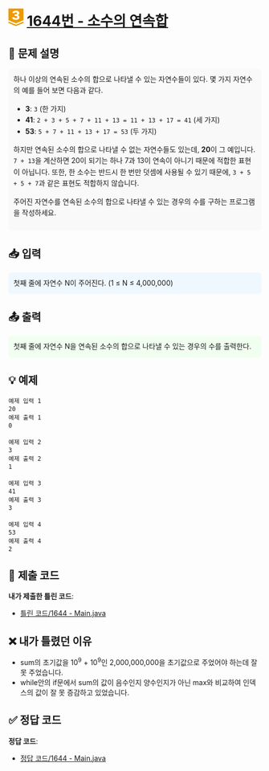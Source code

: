 <!-- ChatGPT를 사용하여 꾸몄습니다 -->
# <img src="https://github.com/GUBBIB/BaekJoonCode/blob/main/Tier_Img/Gold-3.svg" alt="티어그림" width="30px" height="35px"> [1644번 - 소수의 연속합](https://www.acmicpc.net/problem/1644)

<h2>📝 문제 설명</h2>
<div style="background-color: #f9f9f9; padding: 10px; border-radius: 5px; line-height: 1.6;">
하나 이상의 연속된 소수의 합으로 나타낼 수 있는 자연수들이 있다. 몇 가지 자연수의 예를 들어 보면 다음과 같다.
    
- **3**: `3` (한 가지)
- **41**: `2 + 3 + 5 + 7 + 11 + 13 = 11 + 13 + 17 = 41` (세 가지)
- **53**: `5 + 7 + 11 + 13 + 17 = 53` (두 가지)
    
하지만 연속된 소수의 합으로 나타낼 수 없는 자연수들도 있는데, **20**이 그 예입니다. `7 + 13`을 계산하면 20이 되기는 하나 7과 13이 연속이 아니기 때문에 적합한 표현이 아닙니다. 또한, 한 소수는 반드시 한 번만 덧셈에 사용될 수 있기 때문에, `3 + 5 + 5 + 7`과 같은 표현도 적합하지 않습니다.

주어진 자연수를 연속된 소수의 합으로 나타낼 수 있는 경우의 수를 구하는 프로그램을 작성하세요.
</div>

<h2>📥 입력</h2>
<div style="background-color: #f0f8ff; padding: 10px; border-radius: 5px; line-height: 1.6;">
    첫째 줄에 자연수 N이 주어진다. (1 ≤ N ≤ 4,000,000)
</div>

<h2>📤 출력</h2>
<div style="background-color: #f0fff0; padding: 10px; border-radius: 5px; line-height: 1.6;">
    첫째 줄에 자연수 N을 연속된 소수의 합으로 나타낼 수 있는 경우의 수를 출력한다.
</div>

<h2>💡 예제</h2>

```plaintext
예제 입력 1
20
예제 출력 1
0

예제 입력 2
3
예제 출력 2
1

예제 입력 3
41
예제 출력 3
3

예제 입력 4
53
예제 출력 4
2

```

## 📌 제출 코드
**내가 제출한 틀린 코드**:
- [틀린 코드/1644 - Main.java](https://github.com/GUBBIB/BaekJoonCode/tree/main/1644%EB%B2%88%20-%20%EC%86%8C%EC%88%98%EC%9D%98%20%EC%97%B0%EC%86%8D%ED%95%A9/%ED%8B%80%EB%A6%B0%EC%BD%94%EB%93%9C)

## ❌ 내가 틀렸던 이유
- sum의 초기값을 10<sup>9</sup> + 10<sup>9</sup>인 2,000,000,000을 초기값으로 주었어야 하는데 잘 못 주었습니다.
- while안의 if문에서 sum의 값이 음수인지 양수인지가 아닌 max와 비교하여 인덱스의 값이 잘 못 증감하고 있었습니다.

## ✅ 정답 코드
**정답 코드**:
- [정답 코드/1644 - Main.java]()
